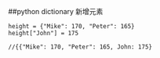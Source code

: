 ##python dictionary
新增元素
```
height = {"Mike": 170, "Peter": 165}
height["John"] = 175

//{{"Mike": 170, "Peter": 165, John: 175}
```
